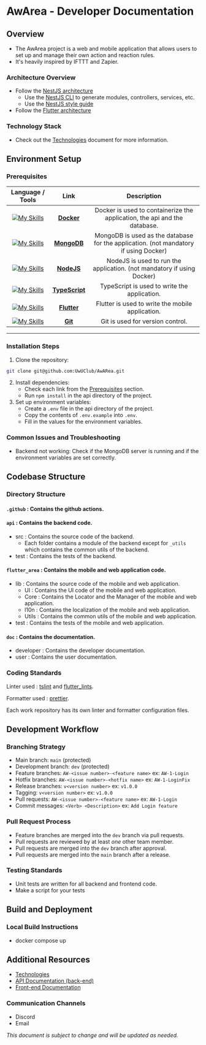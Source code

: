 # AwArea - Developer Documentation

## Overview

- The AwArea project is a web and mobile application that allows users to set up and manage their own action and reaction rules.
- It's heavily inspired by IFTTT and Zapier.

### Architecture Overview

- Follow the [NestJS architecture](https://docs.nestjs.com)
    - Use the [NestJS CLI](https://docs.nestjs.com/cli/overview) to generate modules, controllers, services, etc.
    - Use the [NestJS style guide](https://docs.nestjs.com/standards/style-guide)
- Follow the [Flutter architecture](https://docs.flutter.dev/ui)

### Technology Stack

- Check out the [Technologies](Technologies.md) document for more information.

## Environment Setup

### Prerequisites

| Language / Tools | Link | Description |
|:---:|:---:|:---:|
| [![My Skills](https://skillicons.dev/icons?i=docker)](Docker) | [**Docker**](https://www.docker.com/) | Docker is used to containerize the application, the api and the database. |
| [![My Skills](https://skillicons.dev/icons?i=mongodb)](MongoDB) | [**MongoDB**](https://www.mongodb.com/) | MongoDB is used as the database for the application. (not mandatory if using Docker) |
| [![My Skills](https://skillicons.dev/icons?i=nodejs)](NodeJS) | [**NodeJS**](https://nodejs.org/en/) | NodeJS is used to run the application. (not mandatory if using Docker) |
| [![My Skills](https://skillicons.dev/icons?i=typescript)](TypeScript) | [**TypeScript**](https://www.typescriptlang.org/) | TypeScript is used to write the application. |
| [![My Skills](https://skillicons.dev/icons?i=flutter)](Flutter) | [**Flutter**](https://flutter.dev/) | Flutter is used to write the mobile application. |
| [![My Skills](https://skillicons.dev/icons?i=git)](Git) | [**Git**](https://git-scm.com/) | Git is used for version control. |
---

### Installation Steps

1. Clone the repository:
```sh
git clone git@github.com:UwUClub/AwARea.git
```
2. Install dependencies:
    - Check each link from the [Prerequisites](#prerequisites) section.
    - Run `npm install` in the api directory of the project.
3. Set up environment variables:
    - Create a `.env` file in the api directory of the project.
    - Copy the contents of `.env.example` into `.env`.
    - Fill in the values for the environment variables.

### Common Issues and Troubleshooting

- Backend not working: Check if the MongoDB server is running and if the environment variables are set correctly.

## Codebase Structure

### Directory Structure
#### **`.github`** : Contains the github actions.

#### **`api`** : Contains the backend code.
- src : Contains the source code of the backend.
    - Each folder contains a module of the backend except for `_utils` which contains the common utils of the backend.
- test : Contains the tests of the backend.

#### **`flutter_area`** : Contains the mobile and web application code.
- lib : Contains the source code of the mobile and web application.
    - UI : Contains the UI code of the mobile and web application.
    - Core : Contains the Locator and the Manager of the mobile and web application.
    - l10n : Contains the localization of the mobile and web application.
    - Utils : Contains the common utils of the mobile and web application.
- test : Contains the tests of the mobile and web application.

#### **`doc`** : Contains the documentation.
- developer : Contains the developer documentation.
- user : Contains the user documentation.

### Coding Standards
Linter used : [tslint](https://palantir.github.io/tslint/) and [flutter_lints](https://pub.dev/packages/flutter_lints).

Formatter used : [prettier](https://prettier.io/).

Each work repository has its own linter and formatter configuration files.

## Development Workflow

### Branching Strategy

- Main branch: `main` (protected)
- Development branch: `dev` (protected)
- Feature branches: `AW-<issue number>-<feature name>` ex: `AW-1-Login`
- Hotfix branches: `AW-<issue number>-<hotfix name>` ex: `AW-1-LoginFix`
- Release branches: `v<version number>` ex: `v1.0.0`
- Tagging: `v<version number>` ex: `v1.0.0`
- Pull requests: `AW-<issue number>-<feature name>` ex: `AW-1-Login`
- Commit messages: `<Verb> <Description>` ex: `Add Login feature`

### Pull Request Process

- Feature branches are merged into the `dev` branch via pull requests.
- Pull requests are reviewed by at least *one* other team member.
- Pull requests are merged into the `dev` branch after approval.
- Pull requests are merged into the `main` branch after a release.

### Testing Standards

- Unit tests are written for all backend and frontend code.
- Make a script for your tests

## Build and Deployment

### Local Build Instructions

- docker compose up

## Additional Resources

- [Technologies](./Technologies.md)
- [API Documentation (back-end)](./end/Back-end.md)
- [Front-end Documentation](./end/Front-end.md)

### Communication Channels

- Discord
- Email

*This document is subject to change and will be updated as needed.*
